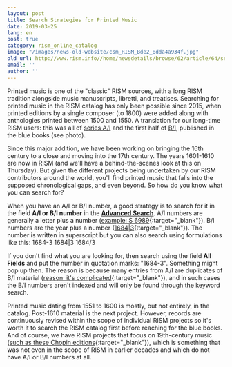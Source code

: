 ```yaml
---
layout: post
title: Search Strategies for Printed Music
date: 2019-03-25
lang: en
post: true
category: rism_online_catalog
image: "/images/news-old-website/csm_RISM_Bde2_8dda4a934f.jpg"
old_url: http://www.rism.info//home/newsdetails/browse/62/article/64/search-strategies-for-printed-music.html
email: ''
author: ''
---
```



Printed music is one of the "classic" RISM sources, with a long RISM tradition alongside music manuscripts, libretti, and treatises. Searching for printed music in the RISM catalog has only been possible since 2015, when printed editions by a single composer (to 1800) were added along with anthologies printed between 1500 and 1550. A translation for our long-time RISM users: this was all of [series A/I](/publications.html#c36) and the first half of [B/I](/publications.html#c2619), published in the blue books (see photo).

Since this major addition, we have been working on bringing the 16th century to a close and moving into the 17th century. The years 1601-1610 are now in RISM (and we'll have a behind-the-scenes look at this on Thursday). But given the different projects being undertaken by our RISM contributors around the world, you'll find printed music that falls into the supposed chronological gaps, and even beyond. So how do you know what you can search for?

When you have an A/I or B/I number, a good strategy is to search for it in the field **A/I or B/I number** in the [**Advanced Search**](https://opac.rism.info/index.php?id=3&L=0). A/I numbers are generally a letter plus a number ([example: S 6989](https://opac.rism.info/search?id=00000990063266&View=rism&Language=en){:target="_blank"}). B/I numbers are the year plus a number ([1684|3](https://opac.rism.info/search?id=993122019&View=rism){:target="_blank"}). The number is written in superscript but you can also search using formulations like this:
1684-3
1684|3
1684/3

If you don't find what you are looking for, then search using the field **All Fields** and put the number in quotation marks: "1684-3". Something might pop up then. The reason is because many entries from A/I are duplicates of B/I material ([reason: it's complicated](/self_representation/2017/11/27/rism-bi-recueils-imprimés-xvie-siècles-version-20-.html){:target="_blank"}), and in such cases the B/I numbers aren't indexed and will only be found through the keyword search.

Printed music dating from 1551 to 1600 is mostly, but not entirely, in the catalog. Post-1610 material is the next project. However, records are continuously revised within the scope of individual RISM projects so it's worth it to search the RISM catalog first before reaching for the blue books. And of course, we have RISM projects that focus on 19th-century music ([such as these Chopin editions](https://opac.rism.info/metaopac/perma.do;jsessionid=634CDC3D78CC8963DC79AC6B958A979F.touch02?v=rism&q=-1%3d%22ks30080660%22){:target="_blank"}), which is something that was not even in the scope of RISM in earlier decades and which do not have A/I or B/I numbers at all.

<script type="text/javascript">var switchTo5x=true;</script><script type="text/javascript" src="http://w.sharethis.com/button/buttons.js"></script><script type="text/javascript">stLight.options({publisher: "9b601438-1ce1-49d8-bfd7-9cff5df54c17", doNotHash: false, doNotCopy: false, hashAddressBar: false});</script>